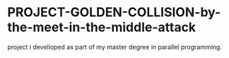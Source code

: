 # PROJECT-GOLDEN-COLLISION-by-the-meet-in-the-middle-attack
project i develloped as part of my master degree in parallel programming.
